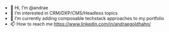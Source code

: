 - 👋 Hi, I’m @andrae
- 👀 I’m interested in CRM/DXP/CMS/Headless topics
- 🌱 I’m currently adding composable techstack approaches to my portfolio
- 📫 How to reach me https://www.linkedin.com/in/andraegoldhahn/


<!--- - 💞️ I’m looking to collaborate on ... --->

<!---
andrae/andrae is a ✨ special ✨ repository because its `README.md` (this file) appears on your GitHub profile.
You can click the Preview link to take a look at your changes.
--->
